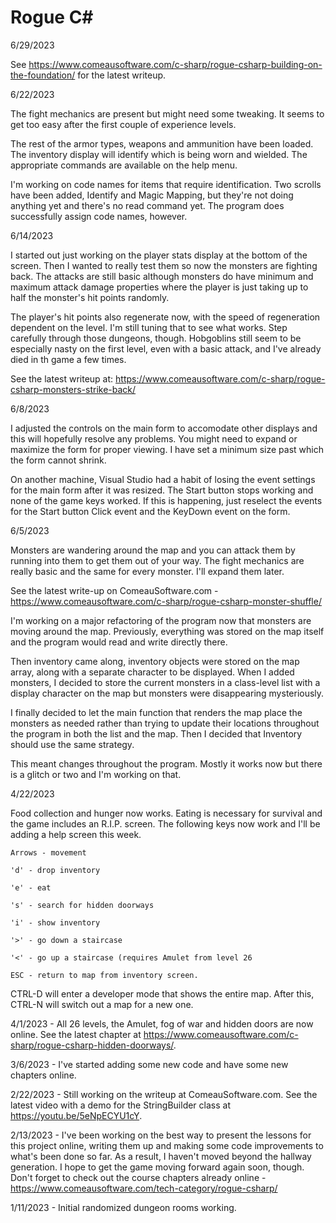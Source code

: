 # Rogue C#

6/29/2023

See https://www.comeausoftware.com/c-sharp/rogue-csharp-building-on-the-foundation/ for the latest writeup.

6/22/2023

The fight mechanics are present but might need some tweaking.  It seems to get too easy after the first couple of experience
levels.

The rest of the armor types, weapons and ammunition have been loaded.  The inventory display will identify which is being worn and wielded.
The appropriate commands are available on the help menu.

I'm working on code names for items that require identification.  Two scrolls have been added, Identify and Magic Mapping, but they're not
doing anything yet and there's no read command yet.  The program does successfully assign code names, however.

6/14/2023

I started out just working on the player stats display at the bottom of the screen. Then I wanted to really test them
so now the monsters are fighting back.  The attacks are still basic although monsters do have minimum and maximum attack
damage properties where the player is just taking up to half the monster's hit points randomly.

The player's hit points also regenerate now, with the speed of regeneration dependent on the level.  I'm still tuning that
to see what works.  Step carefully through those dungeons, though.  Hobgoblins still seem to be especially nasty on the first
level, even with a basic attack, and I've already died in th game a few times.  

See the latest writeup at:
https://www.comeausoftware.com/c-sharp/rogue-csharp-monsters-strike-back/


6/8/2023

I adjusted the controls on the main form to accomodate other displays and this will hopefully resolve any problems.
You might need to expand or maximize the form for proper viewing.  I have set a minimum size past which the form cannot
shrink.

On another machine, Visual Studio had a habit of losing the event settings for the main form after it was resized.
The Start button stops working and none of the game keys worked.  If this is happening, just reselect the events for
the Start button Click event and the KeyDown event on the form.


6/5/2023

Monsters are wandering around the map and you can attack them by running into them to get them out of your way.
The fight mechanics are really basic and the same for every monster.  I'll expand them later.

See the latest write-up on ComeauSoftware.com -
https://www.comeausoftware.com/c-sharp/rogue-csharp-monster-shuffle/

I'm working on a major refactoring of the program now that monsters are moving around the map.
Previously, everything was stored on the map itself and the program would read and write directly there.  

Then inventory came along, inventory objects were stored on the map array, along with a separate character to be displayed.
When I added monsters, I decided to store the current monsters in a class-level list with a display character on the map but 
monsters were disappearing mysteriously.

I finally decided to let the main function that renders the map place the monsters as needed rather than trying to update their
locations throughout the program in both the list and the map.  Then I decided that Inventory should use the same strategy.

This meant changes throughout the program.  Mostly it works now but there is a glitch or two and I'm working on that.



4/22/2023

Food collection and hunger now works.  Eating is necessary for survival and the game includes an R.I.P. screen.  The following keys now work and I'll be adding a help screen this week.
```
Arrows - movement

'd' - drop inventory

'e' - eat

's' - search for hidden doorways

'i' - show inventory

'>' - go down a staircase

'<' - go up a staircase (requires Amulet from level 26

ESC - return to map from inventory screen.
```
CTRL-D will enter a developer mode that shows the entire map.  After this, CTRL-N will switch out a map for a new one.

4/1/2023 - All 26 levels, the Amulet, fog of war and hidden doors are now online.  See the latest chapter at https://www.comeausoftware.com/c-sharp/rogue-csharp-hidden-doorways/.

3/6/2023 - I've started adding some new code and have some new chapters online. 

2/22/2023 - Still working on the writeup at ComeauSoftware.com.  See the latest video with a demo for the StringBuilder class at https://youtu.be/5eNpECYU1cY.  

2/13/2023 - I've been working on the best way to present the lessons for this project online, writing them up and making some code improvements to what's been done so far.  As a result, I haven't moved beyond the hallway generation.  I hope to get the game moving forward again soon, though.  Don't forget to check out the course chapters already online - https://www.comeausoftware.com/tech-category/rogue-csharp/ 

1/11/2023 - Initial randomized dungeon rooms working.
